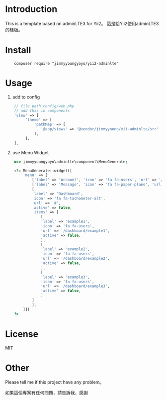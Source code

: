 # Introduction
This is a template based on adminLTE3 for Yii2。
這是給Yii2使用adminLTE3的樣板。

# Install 
```
    composer require "jimmyyoungyoyo/yii2-adminlte"
```
# Usage
1. add to config
```php
    // file path config/web.php 
    // add this in components
    'view' => [
         'theme' => [
             'pathMap' => [
                '@app/views' => '@vendor/jimmyyoung/yii-adminlte/src'
             ],
         ],
    ],
```

2. use Menu Widget
```php
    use jimmyyoungyoyo\adminlte\component\MenuGenerate;

    <?= MenuGenerate::widget([
        'menu' => [
            ['label' => 'Account', 'icon' => 'fa fa-users', 'url' => '/account/index', 'active' => true],
            ['label' => 'Message', 'icon' => 'fa fa-paper-plane', 'url' => '/message/index', 'active' => false],
            [
            'label' => 'Dashboard',
            'icon' => 'fa fa-tachometer-alt',
            'url' => '#',
            'active' => false,
            'items' => [
                [
                'label' => 'example1',
                'icon' => 'fa fa-users',
                'url' => '/dashboard/example1',
                'active' => false,
                ],
                [
                'label' => 'example2',
                'icon' => 'fa fa-users',
                'url' => '/dashboard/example2',
                'active' => false,
                ],
                [
                'label' => 'example3',
                'icon' => 'fa fa-users',
                'url' => '/dashboard/example3',
                'active' => false,
                ]
            ]
            ],
        ]])
    ?>
```

# License
MIT

# Other
Please tell me if this project have any problem。

如果這個專案有任何問題，請告訴我，感謝
